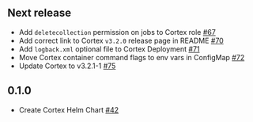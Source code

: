 ## Next release

- Add `deletecollection` permission on jobs to Cortex role [#67](https://github.com/StrangeBeeCorp/helm-charts/pull/67)
- Add correct link to Cortex `v3.2.0` release page in README [#70](https://github.com/StrangeBeeCorp/helm-charts/pull/70)
- Add `logback.xml` optional file to Cortex Deployment [#71](https://github.com/StrangeBeeCorp/helm-charts/pull/71)
- Move Cortex container command flags to env vars in ConfigMap [#72](https://github.com/StrangeBeeCorp/helm-charts/pull/72)
- Update Cortex to v3.2.1-1 [#75](https://github.com/StrangeBeeCorp/helm-charts/pull/75)


## 0.1.0

- Create Cortex Helm Chart [#42](https://github.com/StrangeBeeCorp/helm-charts/pull/42)
